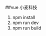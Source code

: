 ##vue 小麦科技

1. npm install
2. npm run dev
3. npm run build

<!-- 图展 -->
<img src="./static/readimg/img-home" alt="">
<img src="./static/readimg/img-login" alt="">
<img src="./static/readimg/img-con" alt="">
